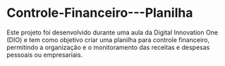 # Controle-Financeiro---Planilha
Este projeto foi desenvolvido durante uma aula da Digital Innovation One (DIO) e tem como objetivo criar uma planilha para controle financeiro, permitindo a organização e o monitoramento das receitas e despesas pessoais ou empresariais.
